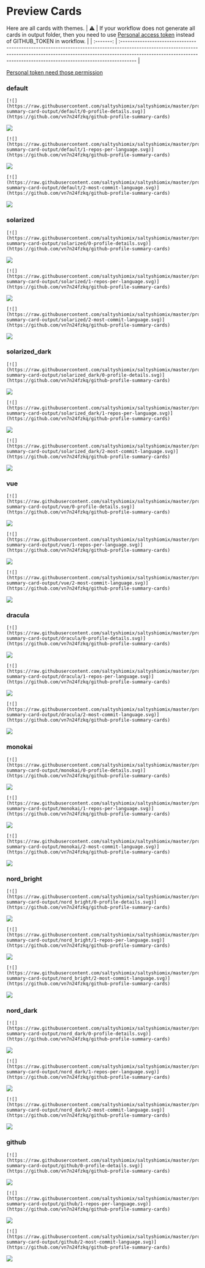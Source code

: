 
# Preview Cards

Here are all cards with themes.
| :warning: | If your workflow does not generate all cards in output folder, then you need to use [Personal access token](https://docs.github.com/en/actions/configuring-and-managing-workflows/creating-and-storing-encrypted-secrets) instead of GITHUB_TOKEN in workflow. |
| :-------: | :------------------------------------------------------------------------------------------------------------------------------------------------------------------------------------------------------------------------------------------------ |

[Personal token need those permission](https://github.com/vn7n24fzkq/github-profile-summary-cards/wiki/Personal-access-token-permissions)


### default


```
[![](https://raw.githubusercontent.com/saltyshiomix/saltyshiomix/master/profile-summary-card-output/default/0-profile-details.svg)](https://github.com/vn7n24fzkq/github-profile-summary-cards)
```
![](https://raw.githubusercontent.com/saltyshiomix/saltyshiomix/master/profile-summary-card-output/default/0-profile-details.svg)


```
[![](https://raw.githubusercontent.com/saltyshiomix/saltyshiomix/master/profile-summary-card-output/default/1-repos-per-language.svg)](https://github.com/vn7n24fzkq/github-profile-summary-cards)
```
![](https://raw.githubusercontent.com/saltyshiomix/saltyshiomix/master/profile-summary-card-output/default/1-repos-per-language.svg)


```
[![](https://raw.githubusercontent.com/saltyshiomix/saltyshiomix/master/profile-summary-card-output/default/2-most-commit-language.svg)](https://github.com/vn7n24fzkq/github-profile-summary-cards)
```
![](https://raw.githubusercontent.com/saltyshiomix/saltyshiomix/master/profile-summary-card-output/default/2-most-commit-language.svg)


### solarized


```
[![](https://raw.githubusercontent.com/saltyshiomix/saltyshiomix/master/profile-summary-card-output/solarized/0-profile-details.svg)](https://github.com/vn7n24fzkq/github-profile-summary-cards)
```
![](https://raw.githubusercontent.com/saltyshiomix/saltyshiomix/master/profile-summary-card-output/solarized/0-profile-details.svg)


```
[![](https://raw.githubusercontent.com/saltyshiomix/saltyshiomix/master/profile-summary-card-output/solarized/1-repos-per-language.svg)](https://github.com/vn7n24fzkq/github-profile-summary-cards)
```
![](https://raw.githubusercontent.com/saltyshiomix/saltyshiomix/master/profile-summary-card-output/solarized/1-repos-per-language.svg)


```
[![](https://raw.githubusercontent.com/saltyshiomix/saltyshiomix/master/profile-summary-card-output/solarized/2-most-commit-language.svg)](https://github.com/vn7n24fzkq/github-profile-summary-cards)
```
![](https://raw.githubusercontent.com/saltyshiomix/saltyshiomix/master/profile-summary-card-output/solarized/2-most-commit-language.svg)


### solarized_dark


```
[![](https://raw.githubusercontent.com/saltyshiomix/saltyshiomix/master/profile-summary-card-output/solarized_dark/0-profile-details.svg)](https://github.com/vn7n24fzkq/github-profile-summary-cards)
```
![](https://raw.githubusercontent.com/saltyshiomix/saltyshiomix/master/profile-summary-card-output/solarized_dark/0-profile-details.svg)


```
[![](https://raw.githubusercontent.com/saltyshiomix/saltyshiomix/master/profile-summary-card-output/solarized_dark/1-repos-per-language.svg)](https://github.com/vn7n24fzkq/github-profile-summary-cards)
```
![](https://raw.githubusercontent.com/saltyshiomix/saltyshiomix/master/profile-summary-card-output/solarized_dark/1-repos-per-language.svg)


```
[![](https://raw.githubusercontent.com/saltyshiomix/saltyshiomix/master/profile-summary-card-output/solarized_dark/2-most-commit-language.svg)](https://github.com/vn7n24fzkq/github-profile-summary-cards)
```
![](https://raw.githubusercontent.com/saltyshiomix/saltyshiomix/master/profile-summary-card-output/solarized_dark/2-most-commit-language.svg)


### vue


```
[![](https://raw.githubusercontent.com/saltyshiomix/saltyshiomix/master/profile-summary-card-output/vue/0-profile-details.svg)](https://github.com/vn7n24fzkq/github-profile-summary-cards)
```
![](https://raw.githubusercontent.com/saltyshiomix/saltyshiomix/master/profile-summary-card-output/vue/0-profile-details.svg)


```
[![](https://raw.githubusercontent.com/saltyshiomix/saltyshiomix/master/profile-summary-card-output/vue/1-repos-per-language.svg)](https://github.com/vn7n24fzkq/github-profile-summary-cards)
```
![](https://raw.githubusercontent.com/saltyshiomix/saltyshiomix/master/profile-summary-card-output/vue/1-repos-per-language.svg)


```
[![](https://raw.githubusercontent.com/saltyshiomix/saltyshiomix/master/profile-summary-card-output/vue/2-most-commit-language.svg)](https://github.com/vn7n24fzkq/github-profile-summary-cards)
```
![](https://raw.githubusercontent.com/saltyshiomix/saltyshiomix/master/profile-summary-card-output/vue/2-most-commit-language.svg)


### dracula


```
[![](https://raw.githubusercontent.com/saltyshiomix/saltyshiomix/master/profile-summary-card-output/dracula/0-profile-details.svg)](https://github.com/vn7n24fzkq/github-profile-summary-cards)
```
![](https://raw.githubusercontent.com/saltyshiomix/saltyshiomix/master/profile-summary-card-output/dracula/0-profile-details.svg)


```
[![](https://raw.githubusercontent.com/saltyshiomix/saltyshiomix/master/profile-summary-card-output/dracula/1-repos-per-language.svg)](https://github.com/vn7n24fzkq/github-profile-summary-cards)
```
![](https://raw.githubusercontent.com/saltyshiomix/saltyshiomix/master/profile-summary-card-output/dracula/1-repos-per-language.svg)


```
[![](https://raw.githubusercontent.com/saltyshiomix/saltyshiomix/master/profile-summary-card-output/dracula/2-most-commit-language.svg)](https://github.com/vn7n24fzkq/github-profile-summary-cards)
```
![](https://raw.githubusercontent.com/saltyshiomix/saltyshiomix/master/profile-summary-card-output/dracula/2-most-commit-language.svg)


### monokai


```
[![](https://raw.githubusercontent.com/saltyshiomix/saltyshiomix/master/profile-summary-card-output/monokai/0-profile-details.svg)](https://github.com/vn7n24fzkq/github-profile-summary-cards)
```
![](https://raw.githubusercontent.com/saltyshiomix/saltyshiomix/master/profile-summary-card-output/monokai/0-profile-details.svg)


```
[![](https://raw.githubusercontent.com/saltyshiomix/saltyshiomix/master/profile-summary-card-output/monokai/1-repos-per-language.svg)](https://github.com/vn7n24fzkq/github-profile-summary-cards)
```
![](https://raw.githubusercontent.com/saltyshiomix/saltyshiomix/master/profile-summary-card-output/monokai/1-repos-per-language.svg)


```
[![](https://raw.githubusercontent.com/saltyshiomix/saltyshiomix/master/profile-summary-card-output/monokai/2-most-commit-language.svg)](https://github.com/vn7n24fzkq/github-profile-summary-cards)
```
![](https://raw.githubusercontent.com/saltyshiomix/saltyshiomix/master/profile-summary-card-output/monokai/2-most-commit-language.svg)


### nord_bright


```
[![](https://raw.githubusercontent.com/saltyshiomix/saltyshiomix/master/profile-summary-card-output/nord_bright/0-profile-details.svg)](https://github.com/vn7n24fzkq/github-profile-summary-cards)
```
![](https://raw.githubusercontent.com/saltyshiomix/saltyshiomix/master/profile-summary-card-output/nord_bright/0-profile-details.svg)


```
[![](https://raw.githubusercontent.com/saltyshiomix/saltyshiomix/master/profile-summary-card-output/nord_bright/1-repos-per-language.svg)](https://github.com/vn7n24fzkq/github-profile-summary-cards)
```
![](https://raw.githubusercontent.com/saltyshiomix/saltyshiomix/master/profile-summary-card-output/nord_bright/1-repos-per-language.svg)


```
[![](https://raw.githubusercontent.com/saltyshiomix/saltyshiomix/master/profile-summary-card-output/nord_bright/2-most-commit-language.svg)](https://github.com/vn7n24fzkq/github-profile-summary-cards)
```
![](https://raw.githubusercontent.com/saltyshiomix/saltyshiomix/master/profile-summary-card-output/nord_bright/2-most-commit-language.svg)


### nord_dark


```
[![](https://raw.githubusercontent.com/saltyshiomix/saltyshiomix/master/profile-summary-card-output/nord_dark/0-profile-details.svg)](https://github.com/vn7n24fzkq/github-profile-summary-cards)
```
![](https://raw.githubusercontent.com/saltyshiomix/saltyshiomix/master/profile-summary-card-output/nord_dark/0-profile-details.svg)


```
[![](https://raw.githubusercontent.com/saltyshiomix/saltyshiomix/master/profile-summary-card-output/nord_dark/1-repos-per-language.svg)](https://github.com/vn7n24fzkq/github-profile-summary-cards)
```
![](https://raw.githubusercontent.com/saltyshiomix/saltyshiomix/master/profile-summary-card-output/nord_dark/1-repos-per-language.svg)


```
[![](https://raw.githubusercontent.com/saltyshiomix/saltyshiomix/master/profile-summary-card-output/nord_dark/2-most-commit-language.svg)](https://github.com/vn7n24fzkq/github-profile-summary-cards)
```
![](https://raw.githubusercontent.com/saltyshiomix/saltyshiomix/master/profile-summary-card-output/nord_dark/2-most-commit-language.svg)


### github


```
[![](https://raw.githubusercontent.com/saltyshiomix/saltyshiomix/master/profile-summary-card-output/github/0-profile-details.svg)](https://github.com/vn7n24fzkq/github-profile-summary-cards)
```
![](https://raw.githubusercontent.com/saltyshiomix/saltyshiomix/master/profile-summary-card-output/github/0-profile-details.svg)


```
[![](https://raw.githubusercontent.com/saltyshiomix/saltyshiomix/master/profile-summary-card-output/github/1-repos-per-language.svg)](https://github.com/vn7n24fzkq/github-profile-summary-cards)
```
![](https://raw.githubusercontent.com/saltyshiomix/saltyshiomix/master/profile-summary-card-output/github/1-repos-per-language.svg)


```
[![](https://raw.githubusercontent.com/saltyshiomix/saltyshiomix/master/profile-summary-card-output/github/2-most-commit-language.svg)](https://github.com/vn7n24fzkq/github-profile-summary-cards)
```
![](https://raw.githubusercontent.com/saltyshiomix/saltyshiomix/master/profile-summary-card-output/github/2-most-commit-language.svg)

